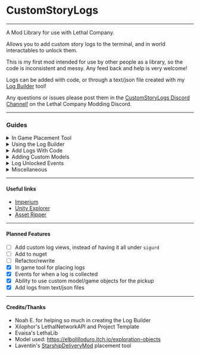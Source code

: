 # CustomStoryLogs

---

A Mod Library for use with Lethal Company.

Allows you to add custom story logs to the terminal, and in world interactables to unlock them.

This is my first mod intended for use by other people as a library, so the code is inconsistent and messy. Any feed back and help is very welcome!

Logs can be added with code, or through a text/json file created with my [Log Builder](https://yorimor.github.io/CustomStoryLogsJsonBuilder/) tool!


Any questions or issues please post them in the [CustomStoryLogs Discord Channel!](https://ptb.discord.com/channels/1168655651455639582/1238174635510730762) on the Lethal Company Modding Discord.

---

### Guides

<details>
<summary>In Game Placement Tool</summary>

Press `Alt + L` to activate/deactivate the tool, and `Alt + K` to activate/deactivate edit mode.

Using the in game tool you can easily get the values for the position and rotation of wherever you want to place your log.

With the edit mode, you can tweak the values, and export them to one of six json files for easy copying.

</details>

<details>
<summary>Using the Log Builder</summary>

Fill out all the box in the [Log Builder](https://yorimor.github.io/CustomStoryLogsJsonBuilder/), add as many logs as you need.

Once you have everything filled out, click export to generate the json data (it will give you something similar to the below example), and then click copy text.

```json
{
    "username": "Yorimor",
    "modname": "ExampleLog",
    "version": "1.2.3",
    "logs": {
        "0": {
            "name": "Example - May 12",
            "text": "This is an example log, created with the log builder!\n\n:D",
            "moon": "71 Gordion",
            "position": {
                "X": "-28",
                "Y": "-2",
                "Z": "-15"
            },
            "rotation": {
                "X": "0",
                "Y": "0",
                "Z": "0"
            }
        }
    }
}
```

In your own mods files create the following folders `<Your Mod Folder>/BepInEx/plugins/CustomStoryLogs/logs/`.
Please see my [Example Mod](https://thunderstore.io/c/lethal-company/p/Yorimor/CustomStoryLogsExample/) as an example of this.

In the `logs` folder create a new .txt or .json file (name it anything you like) and paste the json data into the file and save it.

And that's it! My mod will automatically load the logs and place them in game for you!

</details>

<details>
<summary>Add Logs With Code</summary>

Add a story log:
```csharp
// public static int RegisterCustomLog(string modGUID, string logName, string text, bool unlocked=false, bool hidden=false)
int myLogID = CustomStoryLogs.CustomStoryLogs.RegisterCustomLog(YOUR_MOD_GUID, "Log Name - May 09", "test log\n\n:)");
```

The function returns an integer which is used to uniquely identify the new log. It is created from a hash of your mods GUID and the first word in the log name.

The first word in the log name is also used as the keyword for opening the log, e.g. to open `Bridge collapse - Mar 19` you would type `view bridge`.

The log ID is used below to create an interactable pickup in world. Alternatively you can call `CustomStoryLogs.CustomStoryLogs.UnlockStoryLogOnServer(logID)` to unlock the log through code instead of a pickup.

You can also define if the log is already unlocked or hidden the terminal list.

Add an interactable:
```csharp
// public static void RegisterCustomLogCollectable(string modGUID, int logID, string planetName, Vector3 position, Vector3 rotation, int modelID=0)
CustomStoryLogs.CustomStoryLogs.RegisterCustomLogCollectable(YOUR_MOD_GUID, myLogID, "71 Gordion", new Vector3(-28,-2,-15), Vector3.zero);
```

This spawns the interactable on the Company moon just in front of the ship. Interactable objects are removed when leaving the moon.

Planet name checks for the moons display name and scene name.

</details>


<details>
<summary>Adding Custom Models</summary>

You can register a prefab as a new model, and use it for collectables. Any custom models will require a **CollisionBox** component to be attached, as this will be used for the interaction.

[Follow the asset bundling guide on lethal.wiki to make and load your own assets](https://lethal.wiki/dev/intermediate/asset-bundling)

```csharp
// public static int RegisterCustomLogModel(GameObject customModel)
int modelID = CustomStoryLogs.CustomStoryLogs.RegisterCustomLogModel(myModel);

// Then use this ID for any of the collectables you want to use the new model
CustomStoryLogs.CustomStoryLogs.RegisterCustomLogCollectable(YOUR_MOD_GUID, "71 Gordion", new Vector3(-28,-2,-15), Vector3.zero, modelID);
```

</details>

<details>
<summary>Log Unlocked Events</summary>

There are two events for when logs are unlocked; One for a specific logs, and one for when any log is unlocked.

#### Your event method

This will need to be somewhere in your plugins code, and will be the code you want to run whenever the event is triggered.

```csharp
// Both events provide the unlocked logs ID
public static void MyEvent(int logID)
{
    // Your code here
}
```

#### Any Log Event
Gets called when any Custom Story Log is unlocked

```csharp
CustomStoryLogs.CustomStoryLogs.AnyLogCollectEvent += MyEvent;
```

#### Specific Log Event
Gets called when the specific Custom Story Log is unlocked.

Use this line **after** you have added your log using the **Add logs with code** section above.

```csharp
CustomStoryLogs.CustomStoryLogs.RegisteredLogs[logID].Event += MyEvent;
```


</details>

<details>
<summary>Miscellaneous</summary>

#### Update Log Text
Using the below code, you can modify the text of one of your logs.
```csharp
CustomStoryLogs.CustomStoryLogs.RegisteredLogs[logID].UpdateText("New Text");
```
</details>

---

#### Useful links

- [Imperium](https://thunderstore.io/c/lethal-company/p/giosuel/Imperium/) 
- [Unity Explorer](https://thunderstore.io/c/lethal-company/p/Noop/UnityExplorer/)
- [Asset Ripper](https://github.com/nomnomab/lc-project-patcher)

---

#### Planned Features

- [ ] Add custom log views, instead of having it all under `sigurd`
- [ ] Add to nuget
- [ ] Refactor/rewrite
- [x] In game tool for placing logs
- [x] Events for when a log is collected
- [x] Ability to use custom model/game objects for the pickup
- [x] Add logs from text/json files

---

#### Credits/Thanks

- Noah E. for helping so much in creating the Log Builder
- Xilophor's LethalNetworkAPI and Project Template
- Evaisa's LethaLib
- Model used: https://elbolilloduro.itch.io/exploration-objects
- Laventin's [StarshipDeliveryMod](https://thunderstore.io/c/lethal-company/p/Laventin/StarshipDeliveryMod/) placement tool